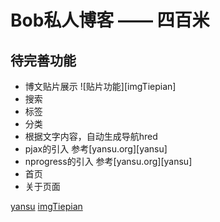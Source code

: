 
# Bob私人博客 —— 四百米

## 待完善功能
* 博文贴片展示
  ![贴片功能][imgTiepian]
* 搜索
* 标签
* 分类
* 根据文字内容，自动生成导航hred
* pjax的引入
  参考[yansu.org][yansu]
* nprogress的引入
  参考[yansu.org][yansu]
* 首页
* 关于页面



[yansu](http://yansu.org/2014/12/06/ioc-and-facade-in-laravel.html)
[imgTiepian](https://raw.githubusercontent.com/NorthFacing/stepByMe.com/gh-pages/assets/images/other/feathers01.jpg "贴片功能")




